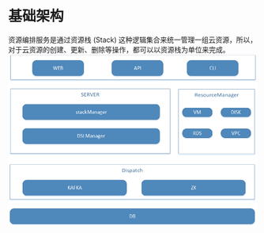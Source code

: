 # 基础架构

资源编排服务是通过资源栈 (Stack) 这种逻辑集合来统一管理一组云资源，所以，对于云资源的创建、更新、删除等操作，都可以以资源栈为单位来完成。
![架构图](https://raw.githubusercontent.com/jdclouddocs/cn/resource-orchestration/image/resource/%E6%9E%B6%E6%9E%84%E5%9B%BE.png)
